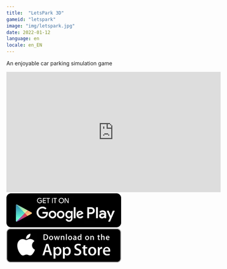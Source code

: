 ```yaml
---
title:  "LetsPark 3D"
gameid: "letspark"
image: "img/letspark.jpg"
date: 2022-01-12
language: en
locale: en_EN
---
```


An enjoyable car parking simulation game

<div class="video-container">
    <iframe width="560" height="315" src="https://www.youtube.com/embed/ucQzXveQLlA" frameborder="0"
            allow="autoplay; encrypted-media" allowfullscreen></iframe>
</div>

<div class="download-buttons">
    <a target="_blank"
       href="https://play.google.com/store/apps/details?id=com.rGyani.letspark">
        <img class="link" src="img/ui/playstore.png"></a>
    <a target="_blank"
       href="https://itunes.apple.com/us/app/letspark-3d/id1387307348">
        <img class="link" src="img/ui/appstore.png"></a>
</div>